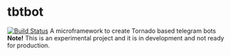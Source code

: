 # tbtbot
[![Build Status](https://travis-ci.org/isehrob/tbtbot.svg?branch=master)](https://travis-ci.org/isehrob/tbtbot)
A microframework to create Tornado based telegram bots
**Note!** This is an experimental project and it is in development and not ready for production.
